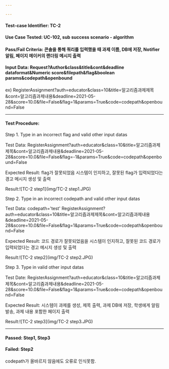 ```yaml
---

---
```


#### Test-case Identifier: TC-2

#### Use Case Tested: UC-102, sub success scenario - algorithm

#### Pass/Fail Criteria: 콘솔을 통해 쿼리를 입력했을 때 과제 이름, DB에 저장, Notifier 알림, 페이지 메이커의 랜더링 메시지 출력

#### Input Data: Request?Author&class&title&cont&deadline dataformat&Numeric score&filepath&flag&boolean params&codepath&openbound

ex) RegisterAssignment?auth=educator&class=10&title=알고리즘과제제목&cont=알고리즘과제내용&deadline=2021-05-28&score=10.0&file=False&flag=1&params=True&code=codepath&openbound=False

------

#### Test Procedure:

Step 1. Type in an incorrect flag and  valid other input datas

Test Data: RegisterAssignment?auth=educator&class=10&title=알고리즘과제제목&cont=알고리즘과제내용&deadline=2021-05-28&score=10.0&file=False&flag=-1&params=True&code=codepath&openbound=False

Expected Result: flag가 잘못되었음 시스템이 인지하고, 잘못된 flag가 입력되었다는 경고 메시지 생성 및 출력

Result:![TC-2 step1](img/TC-2 step1.JPG)

Step 2. Type in an incorrect codepath and  valid other input datas

Test Data: codepath='test'
	RegisterAssignment?auth=educator&class=10&title=알고리즘과제제목&cont=알고리즘과제내용&deadline=2021-05-28&score=10.0&file=False&flag=1&params=True&code=codepath&openbound=False

Expected Result: 코드 경로가 잘못되었음을 시스템이 인지하고, 잘못된 코드 경로가 입력되었다는 경고 메시지 생성 및 출력

Result:![TC-2 step2](img/TC-2 step2.JPG)

Step 3. Type in  valid other input datas

Test Date: RegisterAssignment?auth=educator&class=10&title=알고리즘과제제목&cont=알고리즘과제내용&deadline=2021-05-28&score=10.0&file=False&flag=1&params=True&code=codepath&openbound=False

Expected Result: 시스템이 과제를 생성, 제목 출력, 과제 DB에 저장, 학생에게 알림 발송, 과제 내용 포함한 페이지 출력

Result:![TC-2 step3](img/TC-2 step3.JPG)

------

#### Passed: Step1, Step3

#### Failed: Step2

codepath가 올바르지 않음에도 오류로 인식못함.